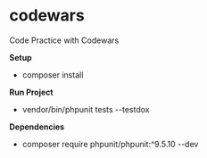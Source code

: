 # codewars
Code Practice with Codewars

**Setup**
<!-- * composer init -->
* composer install

**Run Project**
* vendor/bin/phpunit tests --testdox

**Dependencies**
* composer require phpunit/phpunit:^9.5.10 --dev
